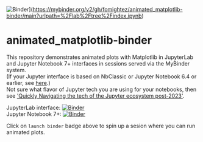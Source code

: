 ![Binder](https://mybinder.org/badge_logo.svg)](https://mybinder.org/v2/gh/fomightez/animated_matplotlib-binder/main?urlpath=%2Flab%2Ftree%2Findex.ipynb)

# animated_matplotlib-binder
This repository demonstrates animated plots with Matplotlib in JupyterLab and Jupyter Notebook 7+ interfaces in sessions served via the MyBinder system.   
(If your Jupyter interface is based on NbClassic or Jupyter Notebook 6.4 or earlier, see [here](https://github.com/fomightez/animated_matplotlib_classic-binder).)  
Not sure what flavor of Jupyter tech you are using for your notebooks, then see ['Quickly Navigating the tech of the Jupyter ecosystem post-2023'](https://gist.github.com/fomightez/e873947b502f70388d82644b17196279).  

JupyterLab interface: [![Binder](https://mybinder.org/badge_logo.svg)](https://mybinder.org/v2/gh/fomightez/animated_matplotlib-binder/main?urlpath=%2Flab%2Ftree%2Findex.ipynb)  
Jupyter Notebook 7+:  [![Binder](https://mybinder.org/badge_logo.svg)](https://mybinder.org/v2/gh/fomightez/animated_matplotlib-binder/main?urlpath=%2Ftree%2Findex.ipynb)

Click on `launch binder` badge above to spin up a sesion where you can run animated plots.
